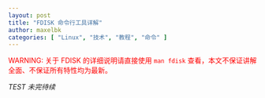 ```yaml
---
layout: post
title: "FDISK 命令行工具详解"
author: maxelbk
categories: [ "Linux", "技术", "教程", "命令" ]
---
```


<font color="red">WARNING: 关于 FDISK 的详细说明请直接使用 `man fdisk` 查看，本文不保证讲解全面、不保证所有特性均为最新。</font>

*TEST 未完待续*
